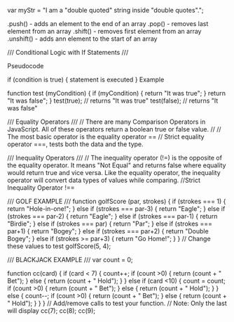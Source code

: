 var myStr = "I am a \"double quoted\" string inside \"double quotes\".";

.push() - adds an element to the end of an array
.pop() - removes last element from an array
.shift() - removes first element from an array
.unshift() - adds ann element to the start of an array

/// Conditional Logic with If Statements ///

Pseudocode

if (condition is true) {
  statement is executed
}
Example

function test (myCondition) {
  if (myCondition) {
     return "It was true";
  }
  return "It was false";
}
test(true);  // returns "It was true"
test(false); // returns "It was false"

/// Equality Operators ///
// There are many Comparison Operators in JavaScript. All of these operators return a boolean true or false value. //
// The most basic operator is the equality operator ==
// Strict equality operator ===, tests both the data and the type.

/// Inequality Operators ///
// The inequality operator (!=) is the opposite of the equality operator. It means "Not Equal" and returns false where equality would return true and vice versa. Like the equality operator, the inequality operator will convert data types of values while comparing.
//Strict Inequality Operator !==

/// GOLF EXAMPLE ///
function golfScore (par, strokes) {
           if (strokes === 1) {
        return "Hole-in-one!";
    } else if (strokes === par-3) {
        return "Eagle";
    } else if (strokes === par-2) {
        return "Eagle";
    } else if (strokes === par-1) {
        return "Birdie";
    } else if (strokes === par) {
        return "Par";
    } else if (strokes === par+1) {
        return "Bogey";
    } else if (strokes === par+2) {
        return "Double Bogey";
    } else if (strokes >= par+3) {
        return "Go Home!";
  }
}
// Change these values to test
golfScore(5, 4);


/// BLACKJACK EXAMPLE ///
var count = 0;

function cc(card) {
  if (card < 7) {
    count++;
    if (count >0) {
      return (count + " Bet");
    } else {
        return (count + " Hold");
    }
  }
  else if (card <10) {
    count = count;
    if (count >0) {
        return (count + " Bet");
    } else {
        return (count + " Hold");
    }
  }
  else {
    count--;
    if (count >0) {
        return (count + " Bet");
    } else {
        return (count + " Hold");
    }
  }
}
// Add/remove calls to test your function.
// Note: Only the last will display
cc(7); cc(8); cc(9);
